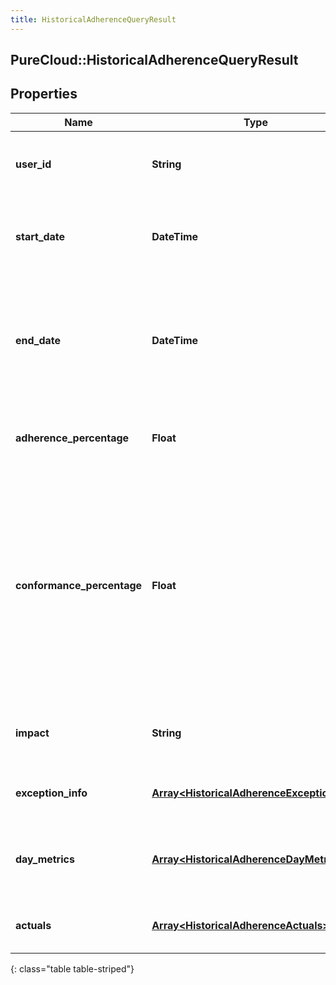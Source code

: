 ```yaml
---
title: HistoricalAdherenceQueryResult
---
```

## PureCloud::HistoricalAdherenceQueryResult

## Properties

|Name | Type | Description | Notes|
|------------ | ------------- | ------------- | -------------|
| **user_id** | **String** | The ID of the user for whom the adherence is queried | [optional] |
| **start_date** | **DateTime** | Beginning of the date range that was queried, in ISO-8601 format | [optional] |
| **end_date** | **DateTime** | End of the date range that was queried, in ISO-8601 format. If it was not set, end date will be set to the queried time | [optional] |
| **adherence_percentage** | **Float** | Adherence percentage for this user, in the scale of 0 - 100 | [optional] |
| **conformance_percentage** | **Float** | Conformance percentage for this user, in the scale of 0 - 100. Conformance percentage can be greater than 100 when the actual on queue time is greater than the scheduled on queue time for the same period. | [optional] |
| **impact** | **String** | The impact of the current adherence state for this user | [optional] |
| **exception_info** | [**Array&lt;HistoricalAdherenceExceptionInfo&gt;**](HistoricalAdherenceExceptionInfo.html) | List of adherence exceptions for this user | [optional] |
| **day_metrics** | [**Array&lt;HistoricalAdherenceDayMetrics&gt;**](HistoricalAdherenceDayMetrics.html) | Adherence and conformance metrics for days in query range | [optional] |
| **actuals** | [**Array&lt;HistoricalAdherenceActuals&gt;**](HistoricalAdherenceActuals.html) | List of actual activity with offset for this user | [optional] |
{: class="table table-striped"}


